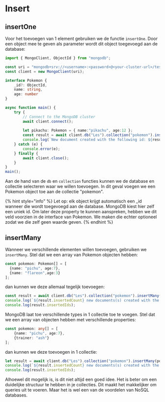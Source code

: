 # Insert

## insertOne

Voor het toevoegen van 1 element gebruiken we de functie `insertOne`. Door een object mee te geven als parameter wordt dit object toegevoegd aan de database:

```typescript
import { MongoClient, ObjectId } from "mongodb";

const uri = "mongodb+srv://<username>:<password>@<your-cluster-url>/test?retryWrites=true&w=majority";
const client = new MongoClient(uri);

interface Pokemon {
    _id?: ObjectId,
    name: string,
    age: number
}

async function main() {
    try {
        // Connect to the MongoDB cluster
        await client.connect();
 
        let pikachu: Pokemon = { name:"pikachu", age:12 };
        const result = await client.db("Les").collection("pokemon").insertOne(pikachu);
        console.log(`New document created with the following id: ${result.insertedId}`);
    } catch (e) {
        console.error(e);
    } finally {
        await client.close();
    }
}
main();
```

Aan de hand van de `db` en `collection` functies kunnen we de database en collectie selecteren waar we willen toevoegen. In dit geval voegen we een Pokemon object toe aan de collectie "pokemon".

{% hint style="info" %}
Let op: elk object krijgt automatisch een \_id wanneer die wordt toegevoegd aan de database. MongoDB kiest hier zelf een uniek id. Om later deze property te kunnen aanspreken, hebben we dit veld voorzien in de interface van Pokemon. We maken die echter optioneel zodat we die zelf geen waarde geven.
{% endhint %}

## insertMany

Wanneer we verschillende elementen willen toevoegen, gebruiken we `insertMany`. Stel dat we een array van Pokemon objecten hebben:

```typescript
const pokemon: Pokemon[] = [
  {name: "pichu", age:7},
  {name: "flareon",age:3}
];
```

dan kunnen we deze allemaal tegelijk toevoegen:

```typescript
const result = await client.db("Les").collection("pokemon").insertMany(pokemon);
console.log(`${result.insertedCount} new documents(s) created with the following id(s):`);
console.log(result.insertedIds);
```

MongoDB laat toe verschillende types in 1 collectie toe te voegen. Stel dat we een array van objecten hebben met verschillende properties:

```typescript
const pokemon: any[] = [
    {name: "pichu", age:7},
    {trainer: "ash"}
];
```

dan kunnen we deze toevoegen in 1 collectie:

```typescript
let result = await client.db("Les").collection("pokemon").insertMany(pokemon);
console.log(`${result.insertedCount} new documents(s) created with the following id(s):`);
console.log(result.insertedIds);
```

Alhoewel dit mogelijk is, is dit niet altijd een goed idee. Het is beter om een duidelijke structuur te hebben in je collecties. Dit maakt het makkelijker om queries uit te voeren. Maar het is wel een van de voordelen van NoSQL databases.
